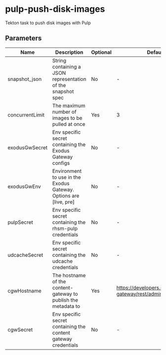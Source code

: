 # pulp-push-disk-images

Tekton task to push disk images with Pulp

## Parameters

| Name            | Description                                                       | Optional | Default value                                            |
|-----------------|-------------------------------------------------------------------|----------|----------------------------------------------------------|
| snapshot_json   | String containing a JSON representation of the snapshot spec      | No       | -                                                        |
| concurrentLimit | The maximum number of images to be pulled at once                 | Yes      | 3                                                        |
| exodusGwSecret  | Env specific secret containing the Exodus Gateway configs         | No       | -                                                        |
| exodusGwEnv     | Environment to use in the Exodus Gateway. Options are [live, pre] | No       | -                                                        |
| pulpSecret      | Env specific secret containing the rhsm-pulp credentials          | No       | -                                                        |
| udcacheSecret   | Env specific secret containing the udcache credentials            | No       | -                                                        |
| cgwHostname     | The hostname of the content-gateway to publish the metadata to    | Yes      | https://developers.redhat.com/content-gateway/rest/admin |
| cgwSecret       | Env specific secret containing the content gateway credentials    | No       | -                                                        |
